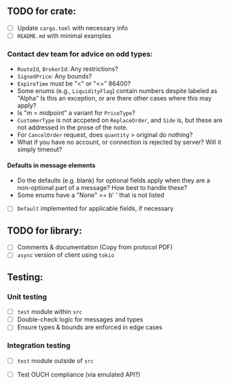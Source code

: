 
## TODO for crate:
- [ ] Update `cargo.toml` with necessary info
- [ ] `README.md` with minimal examples

### Contact dev team for advice on odd types:
- `RouteId`, `BrokerId`: Any restrictions?
- `SignedPrice`: Any bounds?
- `ExpireTime` must be "<" or "<=" 86400?
- Some enums (e.g., `LiquidityFlag`) contain numbers despite labeled as "Alpha"
Is this an exception, or are there other cases where this may apply?
- Is "m = midpoint" a variant for `PriceType`?
- `CustomerType` is not accpeted on `ReplaceOrder`, and `Side` is, 
but these are not addressed in the prose of the note.
- For `CancelOrder` request, does `quantity` > original do nothing?
- What if you have no account, or connection is rejected by server? 
Will it simply timeout?

#### Defaults in message elements
- Do the defaults (e.g. blank) for optional fields apply when they are 
a non-optional part of a message? How best to handle these?
- Some enums have a "None" == b' ' that is not listed
- [ ] `Default` implemented for applicable fields, if necessary


## TODO for library:
- [ ] Comments & documentation (Copy from protocol PDF)
- [ ] `async` version of client using `tokio`

## Testing:
### Unit testing
- [ ] `test` module within `src` 
- [ ] Double-check logic for messages and types
- [ ] Ensure types & bounds are enforced in edge cases
### Integration testing
- [ ] `test` module outside of `src`
- [ ] Test OUCH compliance (via emulated API?)

